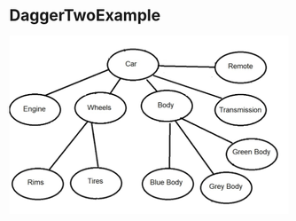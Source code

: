 # DaggerTwoExample


![Image of Classes in this project](https://github.com/MarcLab1/DaggerTwoExample/blob/master/app/src/main/res/drawable/dagger2examplepng.png)

